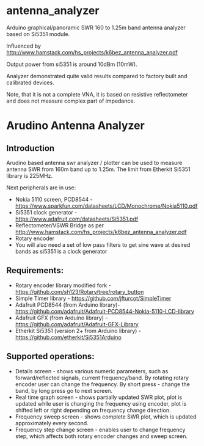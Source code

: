 # antenna_analyzer
Arduino graphical/panoramic SWR 160 to 1.25m band antenna analyzer based on Si5351 module. 

Influenced by http://www.hamstack.com/hs_projects/k6bez_antenna_analyzer.pdf

Output power from si5351 is around 10dBm (10mW).

Analyzer demonstrated quite valid results compared to factory built and calibrated devices.

Note, that it is not a complete VNA, it is based on resistive reflectometer and does not measure
complex part of impedance.

Arudino Antenna Analyzer
========================

Introduction
------------
Arudino based antenna swr analyzer / plotter can be used to measure antenna
SWR from 160m band up to 1.25m. The limit from Etherkit Si5351 library is 225MHz.

Next peripherals are in use:

 * Nokia 5110 screen, PCD8544 - https://www.sparkfun.com/datasheets/LCD/Monochrome/Nokia5110.pdf
 * Si5351 clock generator - https://www.adafruit.com/datasheets/Si5351.pdf
 * Reflectometer/VSWR Bridge as per http://www.hamstack.com/hs_projects/k6bez_antenna_analyzer.pdf
 * Rotary encoder
 * You will also need a set of low pass filters to get sine wave at desired bands as si5351 is a clock generator

Requirements:
-------------
 * Rotary encoder library modified fork - https://github.com/sh123/Rotary/tree/rotary_button
 * Simple Timer library - https://github.com/jfturcot/SimpleTimer
 * Adafruit PCD8544 (from Arduino library)- https://github.com/adafruit/Adafruit-PCD8544-Nokia-5110-LCD-library
 * Adafruit GFX (from Arduino library) - https://github.com/adafruit/Adafruit-GFX-Library
 * Etherkit Si5351 (version 2+ from Arduino library) - https://github.com/etherkit/Si5351Arduino

Supported operations:
---------------------
 * Details screen - shows various numeric parameters, such as forward/reflected signals, current frequency/band. By rotating rotary encoder user can change the frequency. By short press - change the band, by long press go to next screen.
 * Real time graph screen - shows partially updated SWR plot, plot is updated while user is changing the frequency using encoder, plot is shifted left or right depending on frequency change direction.
 * Frequency sweep screen - shows complete SWR plot, which is updated approximately every second.
 * Frequency step change screen - enables user to change frequency step, which affects both rotary encoder changes and sweep screen.
